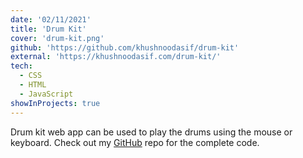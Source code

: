 ```yaml
---
date: '02/11/2021'
title: 'Drum Kit'
cover: 'drum-kit.png'
github: 'https://github.com/khushnoodasif/drum-kit'
external: 'https://khushnoodasif.com/drum-kit/'
tech:
  - CSS
  - HTML
  - JavaScript
showInProjects: true
---
```


Drum kit web app can be used to play the drums using the mouse or keyboard. Check out my [GitHub](https://github.com/khushnoodasif/drum-kit) repo for the complete code.
